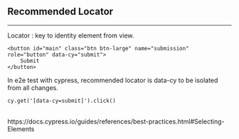 ## Recommended Locator
---
Locator : key to identity element from view.

```
<button id="main" class="btn btn-large" name="submission" role="button" data-cy="submit">
    Submit
</button>
```
In e2e test with cypress, recommended locator is data-cy to be isolated from all changes.
```
cy.get('[data-cy=submit]').click()
```
<br>
https://docs.cypress.io/guides/references/best-practices.html#Selecting-Elements